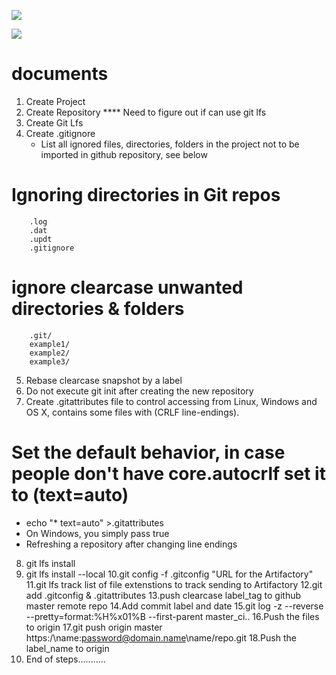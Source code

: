 ![](https://octodex.github.com/plumber?1)

![](http://i.imgur.com/y8g506n.png?1)

# documents

1. Create Project 
2. Create Repository
****  Need to figure out if can use git lfs 
3. Create Git Lfs 
4. Create .gitignore 
	- List all ignored files, directories, folders in the project not to be imported in github repository, see below
# Ignoring directories in Git repos
		.log
		.dat
		.updt
		.gitignore

# ignore clearcase unwanted directories & folders
		.git/
		example1/
		example2/
		example3/
5. Rebase clearcase snapshot by a label
6. Do not execute git init after creating the new repository
7. Create .gitattributes file to control accessing from Linux, Windows and OS X, contains some files with (CRLF line-endings).  

# Set the default behavior, in case people don't have core.autocrlf set it to (text=auto)
   - echo "* text=auto" >.gitattributes
   - On Windows, you simply pass true
   - Refreshing a repository after changing line endings
8. git lfs install  
9. git lfs install --local 
10.git config -f .gitconfig "URL for the Artifactory"
11.git lfs track  list of file extenstions to track sending to Artifactory
12.git add .gitconfig & .gitattributes 
13.push clearcase label_tag to github master remote repo
14.Add commit label and date
15.git log -z --reverse --pretty=format:%H%x01%B --first-parent master_ci..
16.Push the files to origin
17.git push origin master   https:/\name:password@domain.name\name/repo.git
18.Push the label_name to origin
19. End of steps...........
